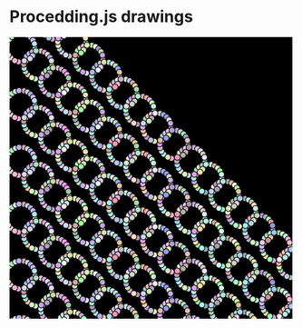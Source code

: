 # Procedding.js drawings
![image](https://github.com/tambatd/processing.js_projects/blob/master/images/duo.PNG?raw=true)
